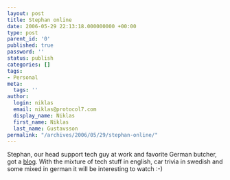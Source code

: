```yaml
---
layout: post
title: Stephan online
date: 2006-05-29 22:13:18.000000000 +00:00
type: post
parent_id: '0'
published: true
password: ''
status: publish
categories: []
tags:
- Personal
meta:
  tags: ''
author:
  login: niklas
  email: niklas@protocol7.com
  display_name: Niklas
  first_name: Niklas
  last_name: Gustavsson
permalink: "/archives/2006/05/29/stephan-online/"
---
```

Stephan, our head support tech guy at work and favorite German butcher, got a [blog](http://aixpi.com/). With the mixture of tech stuff in english, car trivia in swedish and some mixed in german it will be interesting to watch :-)


